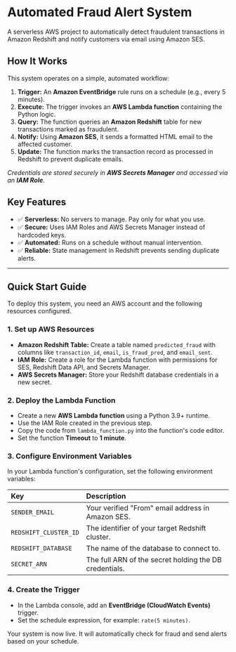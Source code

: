 # Automated Fraud Alert System

A serverless AWS project to automatically detect fraudulent transactions in Amazon Redshift and notify customers via email using Amazon SES.

## How It Works

This system operates on a simple, automated workflow:

1.  **Trigger:** An **Amazon EventBridge** rule runs on a schedule (e.g., every 5 minutes).
2.  **Execute:** The trigger invokes an **AWS Lambda function** containing the Python logic.
3.  **Query:** The function queries an **Amazon Redshift** table for new transactions marked as fraudulent.
4.  **Notify:** Using **Amazon SES**, it sends a formatted HTML email to the affected customer.
5.  **Update:** The function marks the transaction record as processed in Redshift to prevent duplicate emails.

*Credentials are stored securely in **AWS Secrets Manager** and accessed via an **IAM Role**.*

## Key Features

-   ✅ **Serverless:** No servers to manage. Pay only for what you use.
-   ✅ **Secure:** Uses IAM Roles and AWS Secrets Manager instead of hardcoded keys.
-   ✅ **Automated:** Runs on a schedule without manual intervention.
-   ✅ **Reliable:** State management in Redshift prevents sending duplicate alerts.

---

## Quick Start Guide

To deploy this system, you need an AWS account and the following resources configured.

### 1. Set up AWS Resources

-   **Amazon Redshift Table:** Create a table named `predicted_fraud` with columns like `transaction_id`, `email`, `is_fraud_pred`, and `email_sent`.
-   **IAM Role:** Create a role for the Lambda function with permissions for SES, Redshift Data API, and Secrets Manager.
-   **AWS Secrets Manager:** Store your Redshift database credentials in a new secret.

### 2. Deploy the Lambda Function

-   Create a new **AWS Lambda function** using a Python 3.9+ runtime.
-   Use the IAM Role created in the previous step.
-   Copy the code from `lambda_function.py` into the function's code editor.
-   Set the function **Timeout** to **1 minute**.

### 3. Configure Environment Variables

In your Lambda function's configuration, set the following environment variables:

| Key                 | Description                                                  |
| :------------------ | :----------------------------------------------------------- |
| `SENDER_EMAIL`      | Your verified "From" email address in Amazon SES.             |
| `REDSHIFT_CLUSTER_ID` | The identifier of your target Redshift cluster.              |
| `REDSHIFT_DATABASE` | The name of the database to connect to.                      |
| `SECRET_ARN`        | The full ARN of the secret holding the DB credentials. |

### 4. Create the Trigger

-   In the Lambda console, add an **EventBridge (CloudWatch Events)** trigger.
-   Set the schedule expression, for example: `rate(5 minutes)`.

Your system is now live. It will automatically check for fraud and send alerts based on your schedule.
